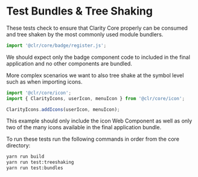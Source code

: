 # Test Bundles & Tree Shaking

These tests check to ensure that Clarity Core properly can be consumed and
tree shaken by the most commonly used module bundlers.

```javascript
import '@clr/core/badge/register.js';
```

We should expect only the badge component code to included in the final application
and no other components are bundled.

More complex scenarios we want to also tree shake at the symbol level such as when
importing icons.

```javascript
import '@clr/core/icon';
import { ClarityIcons, userIcon, menuIcon } from '@clr/core/icon';

ClarityIcons.addIcons(userIcon, menuIcon);
```

This example should only include the icon Web Component as well as only two of
the many icons available in the final application bundle.

To run these tests run the following commands in order from the core directory:

```bash
yarn run build
yarn run test:treeshaking
yarn run test:bundles
```
